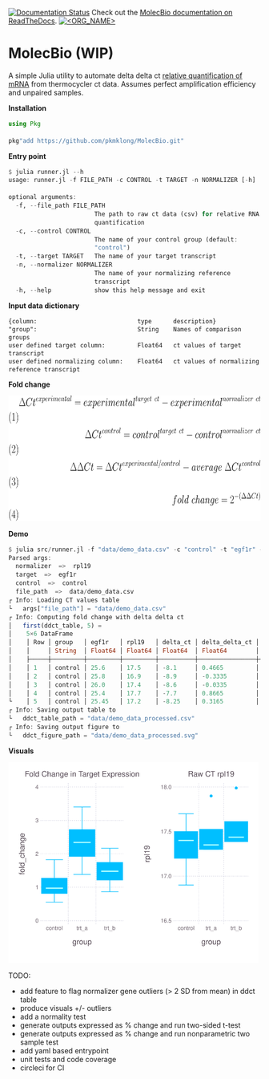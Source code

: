 [![Documentation Status](https://readthedocs.org/projects/docs/badge/?version=latest)](https://molecbio.readthedocs.io/en/latest/) Check out the [MolecBio documentation on ReadTheDocs](https://molecbio.readthedocs.io/en/latest/).
[![<ORG_NAME>](https://circleci.com/gh/pkmklong/MolecBio.svg?style=shield)](https://github.com/pkmklong/MolecBio/blob/master/.circleci/config.yml)

# MolecBio (WIP)
A simple Julia utility to automate delta delta ct [relative quantification of mRNA](https://en.wikipedia.org/wiki/Real-time_polymerase_chain_reaction) from thermocycler ct data. Assumes perfect amplification efficiency and unpaired samples.


<b>Installation</b>
```julia
using Pkg

pkg"add https://github.com/pkmklong/MolecBio.git"
```

<b>Entry point</b>
```julia
$ julia runner.jl --h
usage: runner.jl -f FILE_PATH -c CONTROL -t TARGET -n NORMALIZER [-h]

optional arguments:
  -f, --file_path FILE_PATH
                        The path to raw ct data (csv) for relative RNA
                        quantification
  -c, --control CONTROL
                        The name of your control group (default:
                        "control")
  -t, --target TARGET   The name of your target transcript
  -n, --normalizer NORMALIZER
                        The name of your normalizing reference
                        transcript
  -h, --help            show this help message and exit
```

<b>Input data dictionary</b>
```
{column:                            type      description}
"group":                            String    Names of comparison groups
user defined target column:         Float64   ct values of target transcript
user defined normalizing column:    Float64   ct values of normalizing reference transcript
```

<b>Fold change</b>

<img src="https://github.com/pkmklong/molecbio/blob/master/images/ddct.svg" height="250"  class="center" title="delta delta CT">


<b>Demo</b>
```julia
$ julia src/runner.jl -f "data/demo_data.csv" -c "control" -t "egf1r" -n "rpl19" 
Parsed args:
  normalizer  =>  rpl19
  target  =>  egf1r
  control  =>  control
  file_path  =>  data/demo_data.csv
┌ Info: Loading CT values table
└   args["file_path"] = "data/demo_data.csv"
┌ Info: Computing fold change with delta delta ct
│   first(ddct_table, 5) =
│    5×6 DataFrame
│    │ Row │ group   │ egf1r   │ rpl19   │ delta_ct │ delta_delta_ct │ fold_change │
│    │     │ String  │ Float64 │ Float64 │ Float64  │ Float64        │ Float64     │
│    ├─────┼─────────┼─────────┼─────────┼──────────┼────────────────┼─────────────┤
│    │ 1   │ control │ 25.6    │ 17.5    │ -8.1     │ 0.4665         │ 1.38175     │
│    │ 2   │ control │ 25.8    │ 16.9    │ -8.9     │ -0.3335        │ 0.793609    │
│    │ 3   │ control │ 26.0    │ 17.4    │ -8.6     │ -0.0335        │ 0.977047    │
│    │ 4   │ control │ 25.4    │ 17.7    │ -7.7     │ 0.8665         │ 1.82323     │
└    │ 5   │ control │ 25.45   │ 17.2    │ -8.25    │ 0.3165         │ 1.24531     │
┌ Info: Saving output table to 
└   ddct_table_path = "data/demo_data_processed.csv"
┌ Info: Saving output figure to 
└   ddct_figure_path = "data/demo_data_processed.svg"

```
<b>Visuals</b>

<img src="https://github.com/pkmklong/molecbio/blob/master/images/demo_data_processed.svg" height="400"  class="center" title="Demo visualization">


TODO: 
* add feature to flag normalizer gene outliers (> 2 SD from mean) in ddct table
* produce visuals +/- outliers
* add a normality test
* generate outputs expressed as % change and run two-sided t-test
* generate outputs expressed as % change and run nonparametric two sample test
* add yaml based entrypoint
* unit tests and code coverage
* circleci for CI

